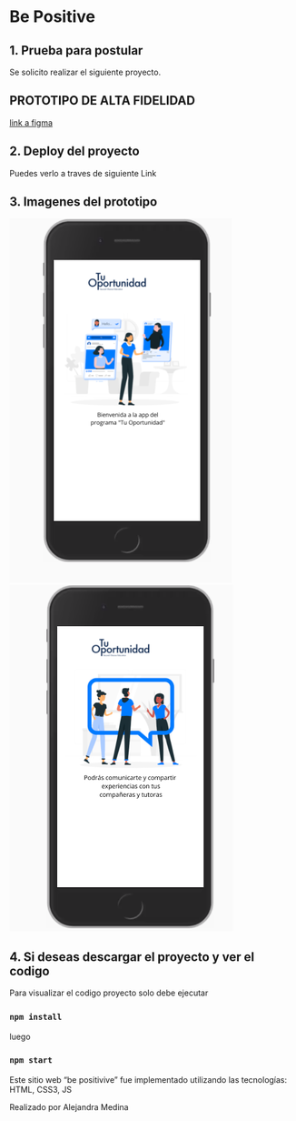 # Be Positive

## 1. Prueba para postular

Se solicito realizar el siguiente proyecto.

## PROTOTIPO DE ALTA FIDELIDAD

[link a figma](https://www.figma.com/file/8l67r2mMZ9Ky9vF5sqXqjw/Prototipo-ONU--(Material-Baseline-Design-Kit)?node-id=6%3A29)

## 2. Deploy del proyecto

Puedes verlo a traves de siguiente Link


## 3. Imagenes del prototipo

![inicio](https://raw.githubusercontent.com/asmedina24/ONU-mujeres/main/src/imgREADME/app1.png)
![inicio](https://raw.githubusercontent.com/asmedina24/ONU-mujeres/main/src/imgREADME/app3.png)

## 4. Si deseas descargar el proyecto y ver el codigo

Para visualizar el codigo proyecto solo debe ejecutar

### `npm install`

luego

### `npm start`



Este sitio web “be positivive” fue implementado utilizando las tecnologías: HTML, CSS3, JS 

Realizado por Alejandra Medina